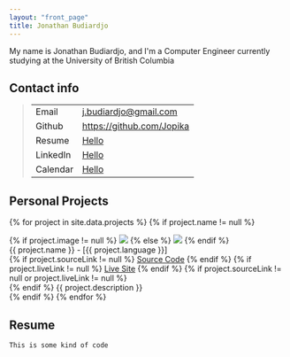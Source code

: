 ```yaml
---
layout: "front_page"
title: Jonathan Budiardjo
---
```

My name is Jonathan Budiardjo, and I'm a Computer Engineer currently studying at the University of British Columbia

## Contact info
<blockquote class="contactBox">
<table>
    <tr> 
        <td>Email</td>
        <td><a href="mailto:j.budiardjo@gmail.com">j.budiardjo@gmail.com</a></td> 
    </tr>
    <tr>
        <td>Github</td>
        <td><a href="https://github.com/jopika">https://github.com/Jopika</a></td>
    </tr>
    <tr>
        <td>Resume</td>
        <td><a href="https://www.google.com">Hello</a></td>
    </tr>
    <tr>
        <td>LinkedIn</td>
        <td><a href="https://www.google.com">Hello</a></td>
    </tr>
    <tr>
        <td>Calendar</td>
        <td><a href="https://www.google.com">Hello</a></td>
    </tr>
</table>
</blockquote>

## Personal Projects

<div class="projectSection">

{% for project in site.data.projects %}
{% if project.name != null %}
<div class="projectBox">
    <div class="projectImage">
        {% if project.image != null  %}
        <img src="{{ project.image }}">
        {% else %}
        <img src="http://hdimages.org/wp-content/uploads/2017/03/placeholder-image4.jpg">
        {% endif %}
    </div>
    <div class="projectBody">
        <!-- <a href="{{ project.link }}">{{ project.name }}</a><span>: {{ project.description }}</span> <br> -->
        {{ project.name }} - [{{ project.language }}] <br>
        {% if project.sourceLink != null %}
            <a href="{{ project.sourceLink }}">Source Code</a>
        {% endif %}
        {% if project.liveLink != null %}
            <a href="{{ project.liveLink }}">Live Site</a>
        {% endif %}
        {% if project.sourceLink != null or project.liveLink != null %}
        <br>
        {% endif %}
        {{ project.description }} <br>
    </div>
</div>
{% endif %}
{% endfor %}


</div>

## Resume


```
This is some kind of code
```





<!-- ## Welcome to GitHub Pages

You can use the [editor on GitHub](https://github.com/jopika/jopika.github.io/edit/master/README.md) to maintain and preview the content for your website in Markdown files.

Whenever you commit to this repository, GitHub Pages will run [Jekyll](https://jekyllrb.com/) to rebuild the pages in your site, from the content in your Markdown files.

### Markdown

Markdown is a lightweight and easy-to-use syntax for styling your writing. It includes conventions for

```markdown
Syntax highlighted code block

# Header 1
## Header 2
### Header 3

- Bulleted
- List

1. Numbered
2. List

**Bold** and _Italic_ and `Code` text

[Link](url) and ![Image](src)
```

For more details see [GitHub Flavored Markdown](https://guides.github.com/features/mastering-markdown/).

### Jekyll Themes

Your Pages site will use the layout and styles from the Jekyll theme you have selected in your [repository settings](https://github.com/jopika/jopika.github.io/settings). The name of this theme is saved in the Jekyll `_config.yml` configuration file.

### Support or Contact

Having trouble with Pages? Check out our [documentation](https://help.github.com/categories/github-pages-basics/) or [contact support](https://github.com/contact) and we’ll help you sort it out.
 -->
